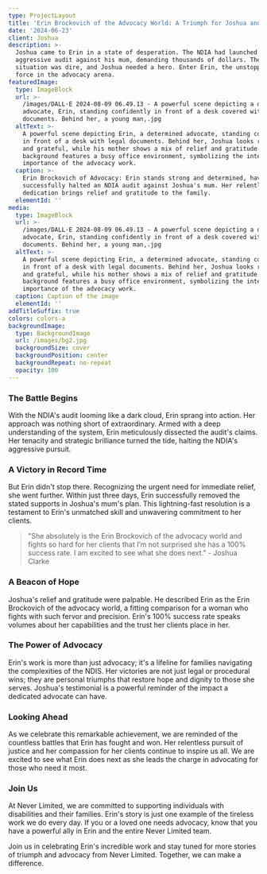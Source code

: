 ```yaml
---
type: ProjectLayout
title: 'Erin Brockovich of the Advocacy World: A Triumph for Joshua and His Mum'
date: '2024-06-23'
client: Joshua
description: >-
  Joshua came to Erin in a state of desperation. The NDIA had launched an
  aggressive audit against his mum, demanding thousands of dollars. The
  situation was dire, and Joshua needed a hero. Enter Erin, the unstoppable
  force in the advocacy arena.
featuredImage:
  type: ImageBlock
  url: >-
    /images/DALL·E 2024-08-09 06.49.13 - A powerful scene depicting a determined
    advocate, Erin, standing confidently in front of a desk covered with legal
    documents. Behind her, a young man,.jpg
  altText: >-
    A powerful scene depicting Erin, a determined advocate, standing confidently
    in front of a desk with legal documents. Behind her, Joshua looks relieved
    and grateful, while his mother shows a mix of relief and gratitude. The
    background features a busy office environment, symbolizing the intensity and
    importance of the advocacy work.
  caption: >-
    Erin Brockovich of Advocacy: Erin stands strong and determined, having
    successfully halted an NDIA audit against Joshua's mum. Her relentless
    dedication brings relief and gratitude to the family.
  elementId: ''
media:
  type: ImageBlock
  url: >-
    /images/DALL·E 2024-08-09 06.49.13 - A powerful scene depicting a determined
    advocate, Erin, standing confidently in front of a desk covered with legal
    documents. Behind her, a young man,.jpg
  altText: >-
    A powerful scene depicting Erin, a determined advocate, standing confidently
    in front of a desk with legal documents. Behind her, Joshua looks relieved
    and grateful, while his mother shows a mix of relief and gratitude. The
    background features a busy office environment, symbolizing the intensity and
    importance of the advocacy work.
  caption: Caption of the image
  elementId: ''
addTitleSuffix: true
colors: colors-a
backgroundImage:
  type: BackgroundImage
  url: /images/bg2.jpg
  backgroundSize: cover
  backgroundPosition: center
  backgroundRepeat: no-repeat
  opacity: 100
---
```

### The Battle Begins

With the NDIA's audit looming like a dark cloud, Erin sprang into action. Her approach was nothing short of extraordinary. Armed with a deep understanding of the system, Erin meticulously dissected the audit's claims. Her tenacity and strategic brilliance turned the tide, halting the NDIA's aggressive pursuit.

### A Victory in Record Time

But Erin didn't stop there. Recognizing the urgent need for immediate relief, she went further. Within just three days, Erin successfully removed the stated supports in Joshua's mum's plan. This lightning-fast resolution is a testament to Erin's unmatched skill and unwavering commitment to her clients.

> "She absolutely is the Erin Brockovich of the advocacy world and fights so hard for her clients that I’m not surprised she has a 100% success rate. I am excited to see what she does next." - Joshua Clarke

### A Beacon of Hope

Joshua's relief and gratitude were palpable. He described Erin as the Erin Brockovich of the advocacy world, a fitting comparison for a woman who fights with such fervor and precision. Erin's 100% success rate speaks volumes about her capabilities and the trust her clients place in her.

### The Power of Advocacy

Erin's work is more than just advocacy; it's a lifeline for families navigating the complexities of the NDIS. Her victories are not just legal or procedural wins; they are personal triumphs that restore hope and dignity to those she serves. Joshua's testimonial is a powerful reminder of the impact a dedicated advocate can have.

### Looking Ahead

As we celebrate this remarkable achievement, we are reminded of the countless battles that Erin has fought and won. Her relentless pursuit of justice and her compassion for her clients continue to inspire us all. We are excited to see what Erin does next as she leads the charge in advocating for those who need it most.

### Join Us

At Never Limited, we are committed to supporting individuals with disabilities and their families. Erin's story is just one example of the tireless work we do every day. If you or a loved one needs advocacy, know that you have a powerful ally in Erin and the entire Never Limited team.

Join us in celebrating Erin's incredible work and stay tuned for more stories of triumph and advocacy from Never Limited. Together, we can make a difference.





